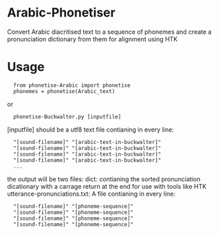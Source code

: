 # Arabic-Phonetiser
Convert Arabic diacritised text to a sequence of phonemes and create a pronunciation dictionary from them for alignment using HTK

# Usage
      from phonetise-Arabic import phonetise
      phonemes = phonetise(Arabic_text)
      
or
      
      phonetise-Buckwalter.py [inputfile]

[inputfile] should be a utf8 text file contianing in every line:

      "[sound-filename]" "[arabic-text-in-buckwalter]"
      "[sound-filename]" "[arabic-text-in-buckwalter]"
      "[sound-filename]" "[arabic-text-in-buckwalter]"
      "[sound-filename]" "[arabic-text-in-buckwalter]"
      ...
the output will be two files:
dict: contianing the sorted pronunciation dicationary with a carrage return at the end for use with tools like HTK
utterance-pronunciations.txt: A file contianing in every line:

      "[sound-filename]" "[phoneme-sequence]"
      "[sound-filename]" "[phoneme-sequence]"
      "[sound-filename]" "[phoneme-sequence]"
      "[sound-filename]" "[phoneme-sequence]"
